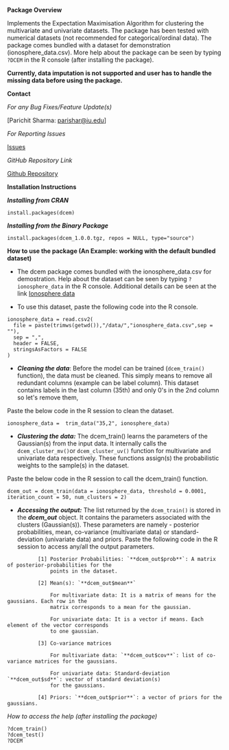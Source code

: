 
**Package Overview**

Implements the Expectation Maximisation Algorithm for clustering the multivariate and univariate datasets. The package has been tested with numerical datasets (not recommended for categorical/ordinal data). The package comes bundled with a dataset for demonstration (ionosphere_data.csv). More help about the package can be seen by typing `?DCEM` in the R console (after installing the package).

**Currently, data imputation is not supported and user has to handle the missing data before using the package.**


**Contact**

*For any Bug Fixes/Feature Update(s)*

[Parichit Sharma: parishar@iu.edu]

*For Reporting Issues*

[Issues](https://github.iu.edu/parishar/DCEM/issues)

*GitHub Repository Link*

[Github Repository](https://github.iu.edu/parishar/DCEM)
  
  
**Installation Instructions**

**_Installing from CRAN_**

```
install.packages(dcem)
```

**_Installing from the Binary Package_**

```
install.packages(dcem_1.0.0.tgz, repos = NULL, type="source")
```

**How to use the package (An Example: working with the default bundled dataset)**

- The dcem package comes bundled with the ionosphere_data.csv for demostration. Help about the dataset can be seen by typing `?ionosphere_data` in the R console. Additional details can be seen at the link [Ionosphere data](https://archive.ics.uci.edu/ml/datasets/ionosphere)

- To use this dataset, paste the following code into the R console.

```
ionosphere_data = read.csv2(
  file = paste(trimws(getwd()),"/data/","ionosphere_data.csv",sep = ""),
  sep = ",",
  header = FALSE,
  stringsAsFactors = FALSE
)
```

- **_Cleaning the data_**: Before the model can be trained (`dcem_train()` function), the data must be cleaned. This simply means to remove all redundant columns (example can be label column). This dataset contains labels in the last column (35th) and only 0's in the 2nd column so let's remove them,

Paste the below code in the R session to clean the dataset.

```
ionosphere_data =  trim_data("35,2", ionosphere_data)
```

- **_Clustering the data:_** The dcem_train() learns the parameters of the Gaussian(s) from the input data. It internally calls the `dcem_cluster_mv()`or `dcem_cluster_uv()` function for multivariate and univariate data respectively. These 
functions assign(s) the probabilistic weights to the sample(s) in the dataset. 

Paste the below code in the R session to call the dcem_train() function.

```
dcem_out = dcem_train(data = ionosphere_data, threshold = 0.0001, iteration_count = 50, num_clusters = 2)
```

- **_Accessing the output:_** The list returned by the `dcem_train()` is stored in the **_dcem_out_** object. It contains the parameters associated with the clusters (Gaussian(s)). These parameters are namely - posterior probabilities, mean, co-variance (multivariate data) or standard-deviation (univariate data) and priors. Paste the following code in the R session to access any/all the output parameters. 

``` 
          [1] Posterior Probabilities: `**dcem_out$prob**`: A matrix of posterior-probabilities for the 
              points in the dataset.
              
          [2] Mean(s): `**dcem_out$mean**`
              
              For multivariate data: It is a matrix of means for the gaussians. Each row in the  
              matrix corresponds to a mean for the gaussian.
              
              For univariate data: It is a vector if means. Each element of the vector corresponds 
              to one gaussian.
              
          [3] Co-variance matrices 
          
              For multivariate data: `**dcem_out$cov**`: list of co-variance matrices for the gaussians.
          
              For univariate data: Standard-deviation `**dcem_out$sd**`: vector of standard deviation(s) 
              for the gaussians.
               
          [4] Priors: `**dcem_out$prior**`: a vector of priors for the gaussians.
```

*How to access the help (after installing the package)*

```
?dcem_train()
?dcem_test()
?DCEM
```

